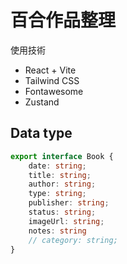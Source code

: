 # 百合作品整理

使用技術
* React + Vite
* Tailwind CSS
* Fontawesome
* Zustand

## Data type
```ts
export interface Book {
    date: string;
    title: string;
    author: string;
    type: string;
    publisher: string;
    status: string;
    imageUrl: string;
    notes: string
    // category: string;
}
```
